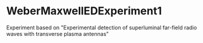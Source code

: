 # WeberMaxwellEDExperiment1
Experiment based on "Experimental detection of superluminal far-field radio waves with transverse plasma antennas"

